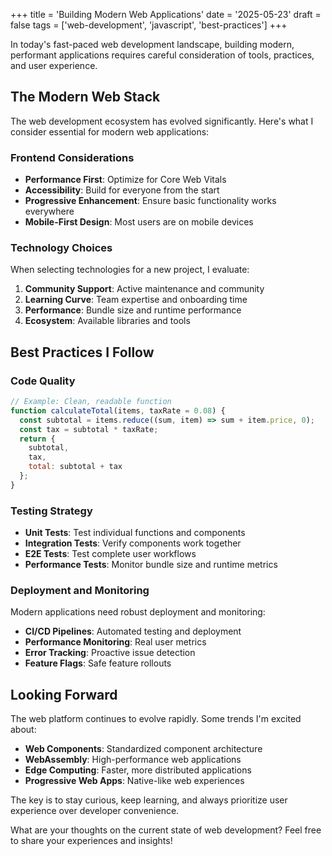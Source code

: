 +++
title = 'Building Modern Web Applications'
date = '2025-05-23'
draft = false
tags = ['web-development', 'javascript', 'best-practices']
+++

In today's fast-paced web development landscape, building modern, performant applications requires careful consideration of tools, practices, and user experience.

## The Modern Web Stack

The web development ecosystem has evolved significantly. Here's what I consider essential for modern web applications:

### Frontend Considerations

- **Performance First**: Optimize for Core Web Vitals
- **Accessibility**: Build for everyone from the start
- **Progressive Enhancement**: Ensure basic functionality works everywhere
- **Mobile-First Design**: Most users are on mobile devices

### Technology Choices

When selecting technologies for a new project, I evaluate:

1. **Community Support**: Active maintenance and community
2. **Learning Curve**: Team expertise and onboarding time
3. **Performance**: Bundle size and runtime performance
4. **Ecosystem**: Available libraries and tools

<!--more-->

## Best Practices I Follow

### Code Quality

```javascript
// Example: Clean, readable function
function calculateTotal(items, taxRate = 0.08) {
  const subtotal = items.reduce((sum, item) => sum + item.price, 0);
  const tax = subtotal * taxRate;
  return {
    subtotal,
    tax,
    total: subtotal + tax
  };
}
```

### Testing Strategy

- **Unit Tests**: Test individual functions and components
- **Integration Tests**: Verify components work together
- **E2E Tests**: Test complete user workflows
- **Performance Tests**: Monitor bundle size and runtime metrics

### Deployment and Monitoring

Modern applications need robust deployment and monitoring:

- **CI/CD Pipelines**: Automated testing and deployment
- **Performance Monitoring**: Real user metrics
- **Error Tracking**: Proactive issue detection
- **Feature Flags**: Safe feature rollouts

## Looking Forward

The web platform continues to evolve rapidly. Some trends I'm excited about:

- **Web Components**: Standardized component architecture
- **WebAssembly**: High-performance web applications
- **Edge Computing**: Faster, more distributed applications
- **Progressive Web Apps**: Native-like web experiences

The key is to stay curious, keep learning, and always prioritize user experience over developer convenience.

What are your thoughts on the current state of web development? Feel free to share your experiences and insights!
